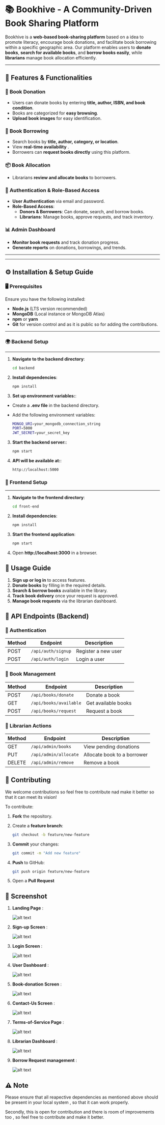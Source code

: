 # 📚 Bookhive - A Community-Driven Book Sharing Platform

Bookhive is a **web-based book-sharing platform** based on a idea to promote literacy, encourage book donations, and facilitate book borrowing within a specific geographic area. Our platform enables users to **donate books**, **search for available books**, and **borrow books easily**, while **librarians** manage book allocation efficiently.

---

## 🚀 **Features & Functionalities**

### 📕 **Book Donation**
- Users can donate books by entering **title, author, ISBN, and book condition**.
- Books are categorized for **easy browsing**.
- **Upload book images** for easy identification.

### 📖 **Book Borrowing**
- Search books by **title, author, category, or location**.
- View **real-time availability** .
- Borrowers can **request books directly** using this platform.

### 📦 **Book Allocation**
- Librarians **review and allocate books** to borrowers.


### 🔐 **Authentication & Role-Based Access**
- **User Authentication** via email and password.
- **Role-Based Access**:
  - **Donors & Borrowers**: Can donate, search, and borrow books.
  - **Librarians**: Manage books, approve requests, and track inventory.

### 📊 **Admin Dashboard**
- **Monitor book requests** and track donation progress.
- **Generate reports** on donations, borrowings, and trends.

---

---

## ⚙️ **Installation & Setup Guide**

### 🖥️ **Prerequisites**
Ensure you have the following installed:
- **Node.js** (LTS version recommended)
- **MongoDB** (Local instance or MongoDB Atlas)
- **npm** or **yarn**
- **Git** for version control and as it is public so for adding the contributions.

---

### 🌍 **Backend Setup**
------------------
1. **Navigate to the backend directory**:
   ```sh
   cd backend
   ```
2. **Install dependencies**:

    ```sh
    npm install
    ```
3. **Set up environment variables:**:

- Create a  **.env file**  in the backend directory.
- Add the following environment variables:

    ```sh
    MONGO_URI=your_mongodb_connection_string
    PORT=5000
    JWT_SECRET=your_secret_key
    ```
3. **Start the backend server:**:

    ```sh
    npm start
    ```
4. **API will be available at:**:

    ```sh
    http://localhost:5000
    ```

### 🎨 **Frontend Setup**
------------------

1. **Navigate to the frontend directory**:
   ```sh
   cd front-end
   ```

2. **Install dependencies**:
   ```sh
   npm install
   ```
3. **Start the frontend application**:
   ```sh
   npm start
   ```
4. Open **http://localhost:3000** in a browser.

📖 **Usage Guide**
------------------

1.  **Sign up or log in** to access features.
2.  **Donate books** by filling in the required details.
3.  **Search & borrow books** available in the library.
4.  **Track book delivery** once your request is approved.
5.  **Manage book requests** via the librarian dashboard.

🔑 **API Endpoints (Backend)**
------------------------------

### 📌 **Authentication**

| Method | Endpoint | Description |
| --- | --- | --- |
| POST | `/api/auth/signup` | Register a new user |
| POST | `/api/auth/login` | Login a user |

### 📌 **Book Management**

| Method | Endpoint | Description |
| --- | --- | --- |
| POST | `/api/books/donate` | Donate a book |
| GET | `/api/books/available` | Get available books |
| POST | `/api/books/request` | Request a book |

### 📌 **Librarian Actions**

| Method | Endpoint | Description |
| --- | --- | --- |
| GET | `/api/admin/books` | View pending donations |
| PUT | `/api/admin/allocate` | Allocate book to a borrower |
| DELETE | `/api/admin/remove` | Remove a book |

🤝 **Contributing**
------------------------------

We welcome contributions so feel free to contribute nad make it better so that it can meet its vision!

To contribute:
1.  **Fork** the repository.
2.  Create a **feature branch**:

    ```sh
    git checkout -b feature/new-feature
    ```
3. **Commit** your changes:

    ```sh
    git commit -m "Add new feature"
    ```
4. **Push** to GitHub:

    ```sh
    git push origin feature/new-feature
    ```
5. Open a **Pull Request**

🔑 **Screenshot**
------------------------------

1. **Landing Page** :

    ![alt text](image.png)

2. **Sign-up Screen** :

    ![alt text](image-1.png)

3. **Login Screen** :

    ![alt text](image-2.png)

4. **User Dashboard** :

    ![alt text](image-3.png)

5. **Book-donation Screen** :

    ![alt text](image-4.png)

6. **Contact-Us Screen** :

    ![alt text](image-5.png)

7. **Terms-of-Service Page** :

    ![alt text](image-6.png)

8. **Librarian Dashboard** :

    ![alt text](image-7.png)

9. **Borrow Request management** :

    ![alt text](image-8.png)


⚠️ **Note**
------------------------------

Please ensure that all reapective dependencies as mentioned above should be present in your local system , so that it can work properly.

Secondly, this is open for contribution and there is room of improvements too , so feel free to contribute and make it better.








